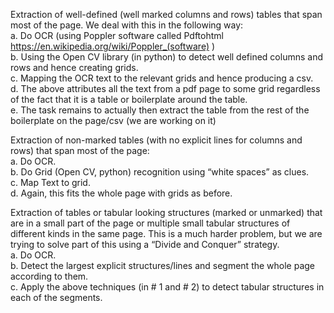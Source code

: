 Extraction of well-defined (well marked columns and rows) tables that span most of the page. We deal with this in the following way:  
a.       Do OCR (using Poppler software called Pdftohtml https://en.wikipedia.org/wiki/Poppler_(software) )  
b.       Using the Open CV library (in python) to detect well defined columns and rows and hence creating grids.  
c.       Mapping the OCR text to the relevant grids and hence producing a csv.  
d.       The above attributes all the text from a pdf page to some grid regardless of the fact that it is a table or boilerplate around the table.  
e.       The task remains to actually then extract the table from the rest of the boilerplate on the page/csv (we are working on it)  

Extraction of non-marked tables (with no explicit lines for columns and rows) that span most of the page:  
a.       Do OCR.  
b.       Do Grid (Open CV, python) recognition using “white spaces” as clues.  
c.       Map Text to grid.  
d.       Again, this fits the whole page with grids as before.  

Extraction of tables or tabular looking structures (marked or unmarked) that are in a small part of the page or multiple small tabular structures of different kinds in the same page. This is a much harder problem, but we are trying to solve part of this using a “Divide and Conquer” strategy.  
a.       Do OCR.  
b.       Detect the largest explicit structures/lines and segment the whole page according to them.  
c.       Apply the above techniques (in # 1 and # 2) to detect tabular structures in each of the segments.  
